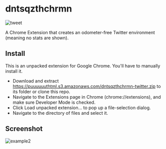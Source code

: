 dntsqzthchrmn
=================

![tweet](https://puuuuuuthtml.s3.amazonaws.com/d-t1.png) 

A Chrome Extension that creates an odometer-free Twitter environment (meaning no stats are shown).

Install
-------------

This is an unpacked extension for Google Chrome. You'll have to manually install it.

* Download and extract https://puuuuuuthtml.s3.amazonaws.com/dntsqzthchrmn-twitter.zip to its folder or clone this repo.
* Navigate to the Extensions page in Chrome (chrome://extensions), and make sure Developer Mode is checked.
* Click Load unpacked extension… to pop up a file-selection dialog.
* Navigate to the directory of files and select it.

Screenshot
-------------
![example2](https://puuuuuuthtml.s3.amazonaws.com/d-t2.png) 


